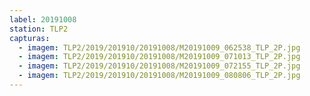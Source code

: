 ```yaml
---
label: 20191008
station: TLP2
capturas:
  - imagem: TLP2/2019/201910/20191008/M20191009_062538_TLP_2P.jpg
  - imagem: TLP2/2019/201910/20191008/M20191009_071013_TLP_2P.jpg
  - imagem: TLP2/2019/201910/20191008/M20191009_072155_TLP_2P.jpg
  - imagem: TLP2/2019/201910/20191008/M20191009_080806_TLP_2P.jpg
---
```

